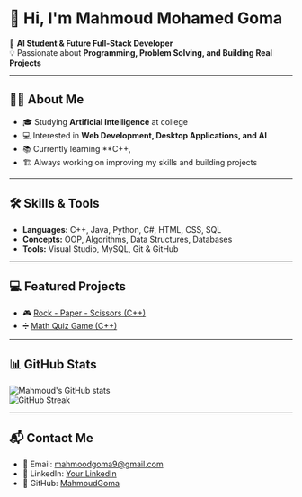 # 👋 Hi, I'm Mahmoud Mohamed Goma  

🚀 **AI Student & Future Full-Stack Developer**  
💡 Passionate about **Programming, Problem Solving, and Building Real Projects**  

---

## 🧑‍💻 About Me
- 🎓 Studying **Artificial Intelligence** at college  
- 💻 Interested in **Web Development, Desktop Applications, and AI**  
- 📚 Currently learning **C++,  
- 🏗️ Always working on improving my skills and building projects  

---

## 🛠️ Skills & Tools
- **Languages:** C++, Java, Python, C#, HTML, CSS, SQL  
- **Concepts:** OOP, Algorithms, Data Structures, Databases  
- **Tools:** Visual Studio, MySQL, Git & GitHub  

---

## 💻 Featured Projects 

- 🎮 [Rock - Paper - Scissors (C++)](https://github.com/ABOGOMA00/Rock-paper-seicessor--project1/blob/main/main.cpp)  
- ➗ [Math Quiz Game (C++)](https://github.com/ABOGOMA00/math_Quiz/blob/main/math_quiez.cpp)  

---

## 📊 GitHub Stats
![Mahmoud's GitHub stats](https://github-readme-stats.vercel.app/api?username=MahmoudGoma&show_icons=true&theme=radical)  
![GitHub Streak](https://streak-stats.demolab.com?user=MahmoudGoma&theme=radical)  

---

## 📬 Contact Me
- 📧 Email: mahmoodgoma9@gmail.com
- 💼 LinkedIn: [Your LinkedIn](https://linkedin.com/in/your-profile)  
- 🐙 GitHub: [MahmoudGoma](https://github.com/MahmoudGoma)  
